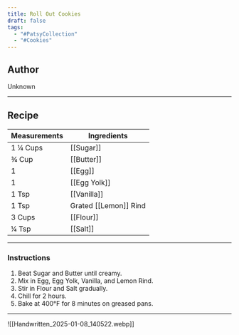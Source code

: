 ```yaml
---
title: Roll Out Cookies
draft: false
tags:
  - "#PatsyCollection"
  - "#Cookies"
---
```

## Author
Unknown
___
## Recipe

| Measurements  | Ingredients              |
| :------------ | ------------------------ |
|1 ¼ Cups|[[Sugar]]|
|¾ Cup|[[Butter]]|
|1|[[Egg]]|
|1|[[Egg Yolk]]|
|1 Tsp|[[Vanilla]]|
|1 Tsp|Grated [[Lemon]] Rind|
|3 Cups|[[Flour]]|
|¼ Tsp|[[Salt]]|
___
### Instructions
1. Beat Sugar and Butter until creamy.
2. Mix in Egg, Egg Yolk, Vanilla, and Lemon Rind.
3. Stir in Flour and Salt gradually.
4. Chill for 2 hours.
5. Bake at 400°F for 8 minutes on greased pans.

___

![[Handwritten_2025-01-08_140522.webp]]